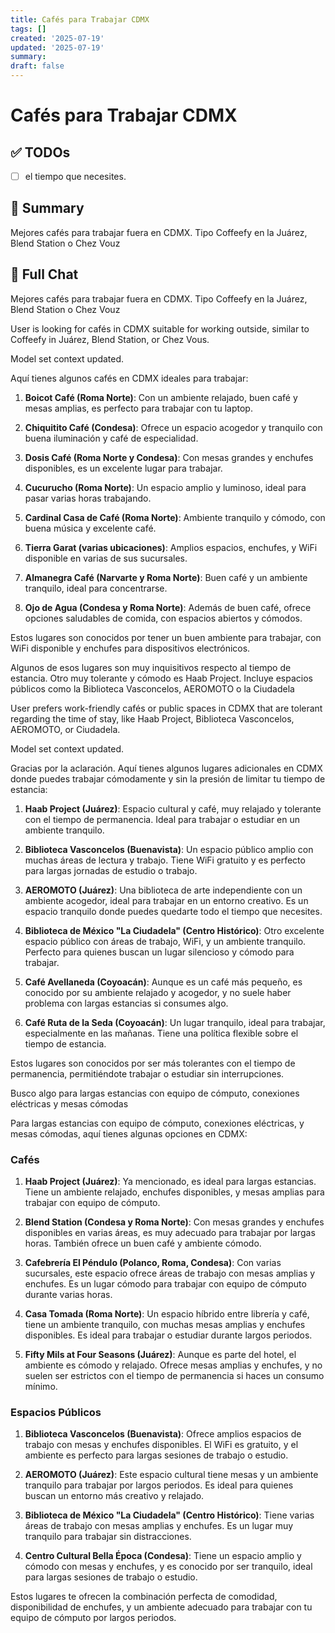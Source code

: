 ```yaml
---
title: Cafés para Trabajar CDMX
tags: []
created: '2025-07-19'
updated: '2025-07-19'
summary:
draft: false
---
```


# Cafés para Trabajar CDMX

## ✅ TODOs
- [ ] el tiempo que necesites.

## 📌 Summary
Mejores cafés para trabajar fuera en CDMX. Tipo Coffeefy en la Juárez, Blend Station o Chez Vouz

## 🧠 Full Chat


Mejores cafés para trabajar fuera en CDMX. Tipo Coffeefy en la Juárez, Blend Station o Chez Vouz



User is looking for cafés in CDMX suitable for working outside, similar to Coffeefy in Juárez, Blend Station, or Chez Vous.

Model set context updated.

Aquí tienes algunos cafés en CDMX ideales para trabajar:

1. **Boicot Café (Roma Norte)**: Con un ambiente relajado, buen café y mesas amplias, es perfecto para trabajar con tu laptop.

2. **Chiquitito Café (Condesa)**: Ofrece un espacio acogedor y tranquilo con buena iluminación y café de especialidad.

3. **Dosis Café (Roma Norte y Condesa)**: Con mesas grandes y enchufes disponibles, es un excelente lugar para trabajar.

4. **Cucurucho (Roma Norte)**: Un espacio amplio y luminoso, ideal para pasar varias horas trabajando.

5. **Cardinal Casa de Café (Roma Norte)**: Ambiente tranquilo y cómodo, con buena música y excelente café.

6. **Tierra Garat (varias ubicaciones)**: Amplios espacios, enchufes, y WiFi disponible en varias de sus sucursales.

7. **Almanegra Café (Narvarte y Roma Norte)**: Buen café y un ambiente tranquilo, ideal para concentrarse.

8. **Ojo de Agua (Condesa y Roma Norte)**: Además de buen café, ofrece opciones saludables de comida, con espacios abiertos y cómodos.

Estos lugares son conocidos por tener un buen ambiente para trabajar, con WiFi disponible y enchufes para dispositivos electrónicos.

Algunos de esos lugares son muy inquisitivos respecto al tiempo de estancia. Otro muy tolerante y cómodo es Haab Project. Incluye espacios públicos como la Biblioteca Vasconcelos, AEROMOTO o la Ciudadela



User prefers work-friendly cafés or public spaces in CDMX that are tolerant regarding the time of stay, like Haab Project, Biblioteca Vasconcelos, AEROMOTO, or Ciudadela.

Model set context updated.

Gracias por la aclaración. Aquí tienes algunos lugares adicionales en CDMX donde puedes trabajar cómodamente y sin la presión de limitar tu tiempo de estancia:

1. **Haab Project (Juárez)**: Espacio cultural y café, muy relajado y tolerante con el tiempo de permanencia. Ideal para trabajar o estudiar en un ambiente tranquilo.

2. **Biblioteca Vasconcelos (Buenavista)**: Un espacio público amplio con muchas áreas de lectura y trabajo. Tiene WiFi gratuito y es perfecto para largas jornadas de estudio o trabajo.

3. **AEROMOTO (Juárez)**: Una biblioteca de arte independiente con un ambiente acogedor, ideal para trabajar en un entorno creativo. Es un espacio tranquilo donde puedes quedarte todo el tiempo que necesites.

4. **Biblioteca de México "La Ciudadela" (Centro Histórico)**: Otro excelente espacio público con áreas de trabajo, WiFi, y un ambiente tranquilo. Perfecto para quienes buscan un lugar silencioso y cómodo para trabajar.

5. **Café Avellaneda (Coyoacán)**: Aunque es un café más pequeño, es conocido por su ambiente relajado y acogedor, y no suele haber problema con largas estancias si consumes algo.

6. **Café Ruta de la Seda (Coyoacán)**: Un lugar tranquilo, ideal para trabajar, especialmente en las mañanas. Tiene una política flexible sobre el tiempo de estancia.

Estos lugares son conocidos por ser más tolerantes con el tiempo de permanencia, permitiéndote trabajar o estudiar sin interrupciones.

Busco algo para largas estancias con equipo de cómputo, conexiones eléctricas y mesas cómodas 



Para largas estancias con equipo de cómputo, conexiones eléctricas, y mesas cómodas, aquí tienes algunas opciones en CDMX:

### Cafés

1. **Haab Project (Juárez)**: Ya mencionado, es ideal para largas estancias. Tiene un ambiente relajado, enchufes disponibles, y mesas amplias para trabajar con equipo de cómputo.

2. **Blend Station (Condesa y Roma Norte)**: Con mesas grandes y enchufes disponibles en varias áreas, es muy adecuado para trabajar por largas horas. También ofrece un buen café y ambiente cómodo.

3. **Cafebrería El Péndulo (Polanco, Roma, Condesa)**: Con varias sucursales, este espacio ofrece áreas de trabajo con mesas amplias y enchufes. Es un lugar cómodo para trabajar con equipo de cómputo durante varias horas.

4. **Casa Tomada (Roma Norte)**: Un espacio híbrido entre librería y café, tiene un ambiente tranquilo, con muchas mesas amplias y enchufes disponibles. Es ideal para trabajar o estudiar durante largos periodos.

5. **Fifty Mils at Four Seasons (Juárez)**: Aunque es parte del hotel, el ambiente es cómodo y relajado. Ofrece mesas amplias y enchufes, y no suelen ser estrictos con el tiempo de permanencia si haces un consumo mínimo.

### Espacios Públicos

1. **Biblioteca Vasconcelos (Buenavista)**: Ofrece amplios espacios de trabajo con mesas y enchufes disponibles. El WiFi es gratuito, y el ambiente es perfecto para largas sesiones de trabajo o estudio.

2. **AEROMOTO (Juárez)**: Este espacio cultural tiene mesas y un ambiente tranquilo para trabajar por largos periodos. Es ideal para quienes buscan un entorno más creativo y relajado.

3. **Biblioteca de México "La Ciudadela" (Centro Histórico)**: Tiene varias áreas de trabajo con mesas amplias y enchufes. Es un lugar muy tranquilo para trabajar sin distracciones.

4. **Centro Cultural Bella Época (Condesa)**: Tiene un espacio amplio y cómodo con mesas y enchufes, y es conocido por ser tranquilo, ideal para largas sesiones de trabajo o estudio.

Estos lugares te ofrecen la combinación perfecta de comodidad, disponibilidad de enchufes, y un ambiente adecuado para trabajar con tu equipo de cómputo por largos periodos.